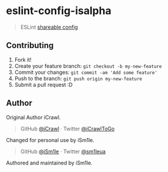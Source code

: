 # eslint-config-isalpha
> ESLint [shareable config](http://eslint.org/docs/developer-guide/shareable-configs.html)

## Contributing

1. Fork it!
2. Create your feature branch: `git checkout -b my-new-feature`
3. Commit your changes: `git commit -am 'Add some feature'`
4. Push to the branch: `git push origin my-new-feature`
5. Submit a pull request :D

## Author

Original Author iCrawl.

> GitHub [@iCrawl](https://github.com/iCrawl) · Twitter [@iCrawlToGo](https://twitter.com/iCrawlToGo)<br>

Changed for personal use by iSm1le.

> GitHub [@iSm1le](https://github.com/iSm1le) · Twitter [@sm1leua](https://twitter.com/sm1leua)<br>

Authored and maintained by iSm1le.<br>

